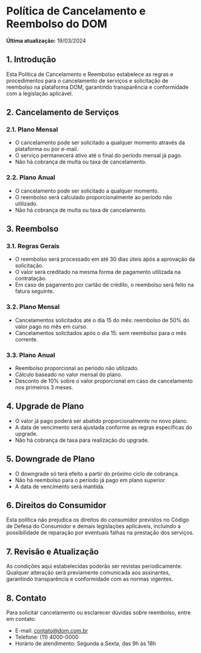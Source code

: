 # Política de Cancelamento e Reembolso do DOM

**Última atualização:** 19/03/2024

## 1. Introdução
Esta Política de Cancelamento e Reembolso estabelece as regras e procedimentos para o cancelamento de serviços e solicitação de reembolso na plataforma DOM, garantindo transparência e conformidade com a legislação aplicável.

## 2. Cancelamento de Serviços

### 2.1. Plano Mensal
- O cancelamento pode ser solicitado a qualquer momento através da plataforma ou por e-mail.
- O serviço permanecerá ativo até o final do período mensal já pago.
- Não há cobrança de multa ou taxa de cancelamento.

### 2.2. Plano Anual
- O cancelamento pode ser solicitado a qualquer momento.
- O reembolso será calculado proporcionalmente ao período não utilizado.
- Não há cobrança de multa ou taxa de cancelamento.

## 3. Reembolso

### 3.1. Regras Gerais
- O reembolso será processado em até 30 dias úteis após a aprovação da solicitação.
- O valor será creditado na mesma forma de pagamento utilizada na contratação.
- Em caso de pagamento por cartão de crédito, o reembolso será feito na fatura seguinte.

### 3.2. Plano Mensal
- Cancelamentos solicitados até o dia 15 do mês: reembolso de 50% do valor pago no mês em curso.
- Cancelamentos solicitados após o dia 15: sem reembolso para o mês corrente.

### 3.3. Plano Anual
- Reembolso proporcional ao período não utilizado.
- Cálculo baseado no valor mensal do plano.
- Desconto de 10% sobre o valor proporcional em caso de cancelamento nos primeiros 3 meses.

## 4. Upgrade de Plano
- O valor já pago poderá ser abatido proporcionalmente no novo plano.
- A data de vencimento será ajustada conforme as regras específicas do upgrade.
- Não há cobrança de taxa para realização do upgrade.

## 5. Downgrade de Plano
- O downgrade só terá efeito a partir do próximo ciclo de cobrança.
- Não há reembolso para o período já pago em plano superior.
- A data de vencimento será mantida.

## 6. Direitos do Consumidor
Esta política não prejudica os direitos do consumidor previstos no Código de Defesa do Consumidor e demais legislações aplicáveis, incluindo a possibilidade de reparação por eventuais falhas na prestação dos serviços.

## 7. Revisão e Atualização
As condições aqui estabelecidas poderão ser revistas periodicamente. Qualquer alteração será previamente comunicada aos assinantes, garantindo transparência e conformidade com as normas vigentes.

## 8. Contato
Para solicitar cancelamento ou esclarecer dúvidas sobre reembolso, entre em contato:
- E-mail: contato@dom.com.br
- Telefone: (11) 4000-0000
- Horário de atendimento: Segunda a Sexta, das 9h às 18h 